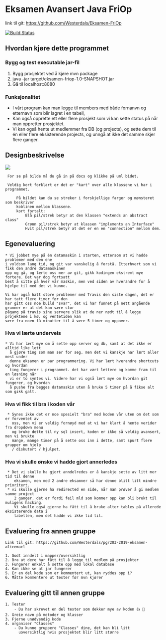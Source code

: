 # Eksamen Avansert Java FriOp


link til git: https://github.com/Westerdals/Eksamen-FriOp

[![Build Status](https://travis-ci.com/Westerdals/Eksamen-FriOp.svg?token=oQD1cuGX1pop1pu9V5PF&branch=master)](https://travis-ci.com/Westerdals/Eksamen-FriOp/builds/136891645)

## Hvordan kjøre dette programmet

### Bygg og test executable jar-fil

1. Bygg prosjektet ved å kjøre mvn package
2. java -jar target/eksamen-friop-1.0-SNAPSHOT.jar
3. Gå til localhost:8080

### Funksjonalitet

* I vårt program kan man legge til members med både fornanvn og etternavn som blir lagret i en tabell, 
* Kan også opprette ett eller flere prosjekt som vi kan sette status på når man oppretter prosjektet.
* Vi kan også hente ut medlemmer fra DB (og projects), og sette dem til én eller flere eksisterende projects, og 
    unngå at ikke det samme skjer flere ganger.
    


## Designbeskrivelse

![](docs/FriOp.uml)

     For se på bilde må du gå in på docs og klikke på uml bidet.

     Veldig kort forklart er det er "kart" over alle klassene vi har i programmet.
       
         På bildet kan du se streker i forskjellige farger og mønsteret som beskriver
         koblinen mellom klassene.
         kort fortalt:
             Blå pil/strek betyr at den klassen "extends an abstract class"
             Grønn pil/strek betyr at klassen "implements an Interface"
             Hvit pil/strek betyr at det er en en "connection" mellom dem.  
    
## Egenevaluering

    * Vi jobbet mye på én datamaskin i starten, ettersom at vi hadde problemer med den ene
    i voldsom lang tid, og git var vanskelig å forstå. Etterhvert som vi fikk den andre datamaskinen
    opp og gå, og lærte oss mer av git, gikk kodingen ekstremt mye fortere. Det var dog fortsatt
    best å sitte på hver vår maskin, men ved siden av hverandre for å hjelpe til med det vi kunne. 
    
    Vi har også hatt store problemer med Travis den siste dagen, det er har tatt flere timer før den
    har gitt oss noe build "svar", det vi har funnet på nett angående grunner er at det kan være stor
    pågang på travis sine servere slik at de ner nødt til å legge projektene i kø. og ventetiden kan 
    være fra noen få minutter til å være 5 timer og oppover.  

### Hva vi lærte underveis
    * Vi har lært mye om å sette opp server og db, samt at det ikke er alltid like lett
      å gjøre ting som man ser for seg. men det vi kanskje har lært aller mest under 
      denne eksamen er par programmering. Vi har lært hverandre shortcuts og hvordan
      ting fungerer i programmet. det har vært lettere og komme fram til en løsning når 
      vi er to syntes vi. Videre har vi også lært mye om hvordan git fungerer, og hvordan
      å pushe fra begges datamaskin uten å bruke 5 timer på å fikse alt som gikk galt.

### Hva vi fikk til bra i koden vår
     * Synes ikke det er noe spesielt "bra" med koden vår uten om det som er forventet av
       oss, men vi er veldig fornøyd med at vi har klart å hente verider fra dropdown menu
       og bruke dette til ny sql insert, koden er ikke så veldig avansert, men vi brukte 
       mange, mange timer på å sette oss inn i dette, samt spurt flere grupper om hjelp
       / diskutert / hjulpet. 

### Hva vi skulle ønske vi hadde gjort annerledes
     * Det vi skulle ha gjort anndelredes er å kanskje sette av litt mer tid til denne 
        eksamen, men med 2 andre eksamner så har denne blitt litt mindre prioritert. 
     * vi skulle gjerne ha redirected en side, når man prøver å gi medlem samme project
        2 ganger. det er fordi feil mld som kommer opp kan bli brukt til muligens hacking.
        Vi skulle også gjerne ha fått til å bruke alter tables på allerede eksisterende data i 
        tabellen, men det hadde vi ikke tid til.  

## Evaluering fra annen gruppe
    
    Link til git: https://github.com/Westerdals/pgr203-2019-eksamen-alicemacl
    
    1. Godt inndelt i mapper/oversiktlig
    2. Bra at dere har fått til å legge til medlem på prosjekter
    3. Fungerer enkelt å sette opp med lokal database
    4. Kan ikke se at jar fungerer
    5. Er en del kode som er kommentert ut, kan ryddes opp i?
    6. Måtte kommentere ut tester før mvn kjører

## Evaluering gitt til annen gruppe
    1. Tester
        - Du har skrevet en del tester som dekker mye av koden 👍 🥇
    2. Greie navn på metoder og klasser
    3. Fjerne unødvendig kode
    4. organiser "Classes"
        - Du kunne gruppere "Classes" dine, det kan bli litt
          uoversiktlig hvis prosjektet blir litt større
